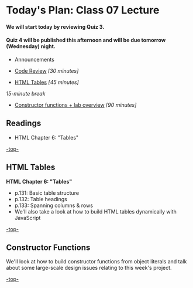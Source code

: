<a id="top"></a>
# Today's Plan: Class 07 Lecture

#### We will start today by reviewing Quiz 3.

#### Quiz 4 will be published this afternoon and will be due tomorrow (Wednesday) night.

- Announcements

- [Code Review](#codereview) *[30 minutes]*

- [HTML Tables](#tables) *[45 minutes]*

*15-minute break*

- [Constructor functions + lab overview](#code) *[90 minutes]*

## Readings

- HTML Chapter 6: "Tables"

[-top-](#top)

<a id="tables"></a>
## HTML Tables

**HTML Chapter 6: "Tables"**

- p.131: Basic table structure
- p.132: Table headings
- p.133: Spanning columns & rows
- We'll also take a look at how to build HTML tables dynamically with JavaScript

[-top-](#top)

<a id="code"></a>
## Constructor Functions

We'll look at how to build constructor functions from object literals and talk about some large-scale design issues relating to this week's project.

[-top-](#top)
